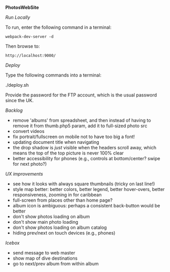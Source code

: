 **PhotosWebSite**

*Run Locally*

To run, enter the following command in a terminal:

    webpack-dev-server -d

Then browse to:

    http://localhost:9000/

*Deploy*

Type the following commands into a terminal:

   ./deploy.sh

Provide the password for the FTP account, which is the usual password since the UK.

*Backlog*

* remove 'albums' from spreadsheet, and then instead of having to remove it from thumb.php5 param, add it to full-sized photo src
* convert videos
* fix portrait/fullscreen on mobile not to have too big a font!
* updating document title when navigating
* the drop shadow is _just_ visible when the headers scroll away, which means the top of the top picture is never 100% clear
* better accessibility for phones (e.g., controls at bottom/center? swipe for next photo?)

*UX improvements*

* see how it looks with always square thumbnails (tricky on last line!)
* style map better: better colors, better legend, better hover-overs, better responsiveness, zooming in for caribbean
* full-screen from places other than home page?
* album icon is ambiguous: perhaps a consistent back-button would be better
* don't show photos loading on album
* don't show main photo loading
* don't show photos loading on album catalog
* hiding prev/next on touch devices (e.g., phones)


*Icebox*

* send message to web master
* show map of dive destinations
* go to next/prev album from within album


